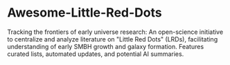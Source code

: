 # Awesome-Little-Red-Dots
Tracking the frontiers of early universe research: An open-science initiative to centralize and analyze literature on "Little Red Dots" (LRDs), facilitating understanding of early SMBH growth and galaxy formation. Features curated lists, automated updates, and potential AI summaries.
